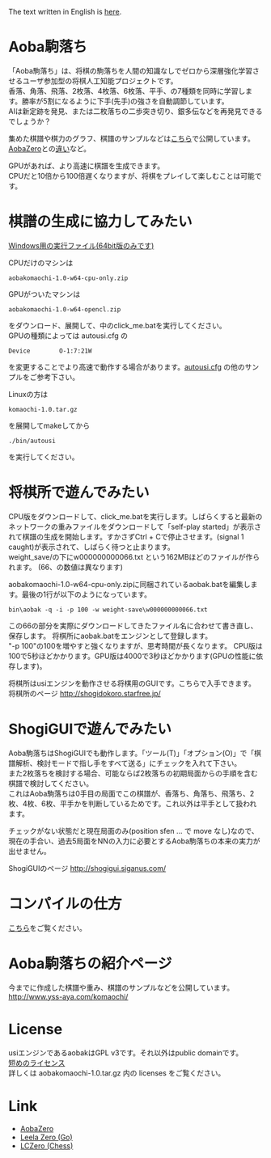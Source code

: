 The text written in English is [here](README_en.md).
# Aoba駒落ち

「Aoba駒落ち」は、将棋の駒落ちを人間の知識なしでゼロから深層強化学習させるユーザ参加型の将棋人工知能プロジェクトです。  
香落、角落、飛落、2枚落、4枚落、6枚落、平手、の7種類を同時に学習します。勝率が5割になるように下手(先手)の強さを自動調節しています。  
AIは新定跡を発見、または二枚落ちの二歩突き切り、銀多伝などを再発見できるでしょうか？  

集めた棋譜や棋力のグラフ、棋譜のサンプルなどは[こちら](http://www.yss-aya.com/komaochi/)で公開しています。  
[AobaZero](http://www.yss-aya.com/aobazero/)との[違い](http://www.yss-aya.com/komaochi/diff.html)など。 

GPUがあれば、より高速に棋譜を生成できます。  
CPUだと10倍から100倍遅くなりますが、将棋をプレイして楽しむことは可能です。  

# 棋譜の生成に協力してみたい
[Windows用の実行ファイル(64bit版のみです)](https://github.com/yssaya/komaochi/releases)

CPUだけのマシンは
```
aobakomaochi-1.0-w64-cpu-only.zip
```
GPUがついたマシンは
```
aobakomaochi-1.0-w64-opencl.zip
```
をダウンロード、展開して、中のclick_me.batを実行してください。  
GPUの種類によっては autousi.cfg の  
```
Device        O-1:7:21W
```
を変更することでより高速で動作する場合があります。[autousi.cfg](autousi.cfg) の他のサンプルをご参考下さい。

Linuxの方は
```
komaochi-1.0.tar.gz
```
を展開してmakeしてから
```
./bin/autousi
```
を実行してください。

# 将棋所で遊んでみたい
CPU版をダウンロードして、click_me.batを実行します。しばらくすると最新のネットワークの重みファイルをダウンロードして「self-play started」が表示されて棋譜の生成を開始します。すかさずCtrl + Cで停止させます。(signal 1 caught)が表示されて、しばらく待つと止まります。  
weight_save/の下にw000000000066.txt という162MBほどのファイルが作られます。
(66、の数値は異なります)

aobakomaochi-1.0-w64-cpu-only.zipに同梱されているaobak.batを編集します。最後の1行が以下のようになっています。
```
bin\aobak -q -i -p 100 -w weight-save\w000000000066.txt
```
この66の部分を実際にダウンロードしてきたファイル名に合わせて書き直し、保存します。
将棋所にaobak.batをエンジンとして登録します。  
"-p 100"の100を増やすと強くなりますが、思考時間が長くなります。
CPU版は100で5秒ほどかかります。GPU版は4000で3秒ほどかかります(GPUの性能に依存します)。

将棋所はusiエンジンを動作させる将棋用のGUIです。こちらで入手できます。  
将棋所のページ
<http://shogidokoro.starfree.jp/>

# ShogiGUIで遊んでみたい
Aoba駒落ちはShogiGUIでも動作します。「ツール(T)」「オプション(O)」で「棋譜解析、検討モードで指し手をすべて送る」にチェックを入れて下さい。  
また2枚落ちを検討する場合、可能ならば2枚落ちの初期局面からの手順を含む棋譜で検討してください。  
これはAoba駒落ちは0手目の局面でこの棋譜が、香落ち、角落ち、飛落ち、2枚、4枚、6枚、平手かを判断しているためです。これ以外は平手として扱われます。  

チェックがない状態だと現在局面のみ(position sfen ... で move なし)なので、現在の手合い、過去5局面をNNの入力に必要とするAoba駒落ちの本来の実力が出せません。

ShogiGUIのページ
<http://shogigui.siganus.com/>

# コンパイルの仕方
[こちら](compile.txt)をご覧ください。

# Aoba駒落ちの紹介ページ
今までに作成した棋譜や重み、棋譜のサンプルなどを公開しています。  
<http://www.yss-aya.com/komaochi/>

# License
usiエンジンであるaobakはGPL v3です。それ以外はpublic domainです。  
[短めのライセンス](license.txt)  
詳しくは aobakomaochi-1.0.tar.gz 内の licenses をご覧ください。

# Link
 - [AobaZero](https://github.com/kobanium/aobazero)
 - [Leela Zero (Go)](https://github.com/leela-zero/leela-zero)
 - [LCZero (Chess)](https://github.com/LeelaChessZero/lczero)

